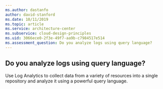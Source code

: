 ```yaml
---
ms.author: dastanfo
author: david-stanford
ms.date: 10/11/2019
ms.topic: article
ms.service: architecture-center
ms.subservice: cloud-design-principles
ms.uid: 3066ece0-2f3e-49f7-aa9b-c7984517e514
ms.assessment_question: Do you analyze logs using query language?
---
```

## Do you analyze logs using query language?


Use Log Analytics to collect data from a variety of resources into a single repository and analyze it using a powerful query language.